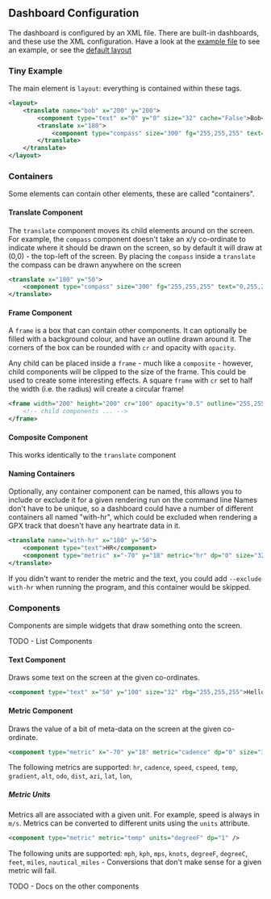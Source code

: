 ## Dashboard Configuration

The dashboard is configured by an XML file. There are built-in dashboards, and these use the XML configuration. Have a
look at the [example file](gopro_overlay/layouts/example.xml) to see an example, or see the
[default layout](gopro_overlay/layouts/default-1920x1080.xml)

### Tiny Example

The main element is `layout`: everything is contained within these tags.

```xml
<layout>
    <translate name="bob" x="200" y="200">
        <component type="text" x="0" y="0" size="32" cache="False">Bob</component>
        <translate x="180">
            <component type="compass" size="300" fg="255,255,255" text="0,255,255" textsize="32"/>
        </translate>
    </translate>
</layout>
```

### Containers

Some elements can contain other elements, these are called "containers".

#### Translate Component

The `translate` component moves its child elements around on the screen. For example, 
the `compass` component doesn't take an x/y co-ordinate to indicate where it should be drawn on the screen, so by default 
it will draw at (0,0) - the top-left of the screen. By placing the `compass` inside a `translate` the compass can be drawn anywhere on the screen

```xml
<translate x="180" y="50">
    <component type="compass" size="300" fg="255,255,255" text="0,255,255" textsize="32"/>
</translate>
```

#### Frame Component

A `frame` is a box that can contain other components. It can optionally be filled with a background colour, and have an outline 
drawn around it. The corners of the box can be rounded with `cr` and opacity with `opacity`.

Any child can be placed inside a `frame` - much like a `composite` - however, child components will be clipped to the size of the frame.
This could be used to create some interesting effects. A square `frame` with `cr` set to half the width (i.e. the radius) will create a circular frame!

```xml
<frame width="200" height="200" cr="100" opacity="0.5" outline="255,255,255">
    <!-- child components ... -->    
</frame>
```

#### Composite Component

This works identically to the `translate` component

#### Naming Containers

Optionally, any container component can be named, this allows you to include or exclude it for a given rendering run on the command line
Names don't have to be unique, so a dashboard could have a number of different containers all named "with-hr", which could be excluded when rendering
a GPX track that doesn't have any heartrate data in it.

```xml
<translate name="with-hr" x="180" y="50">
    <component type="text">HR</component>
    <component type="metric" x="-70" y="18" metric="hr" dp="0" size="32" align="right"/>
</translate>
```

If you didn't want to render the metric and the text, you could add `--exclude with-hr` when running the program, and this
container would be skipped.

### Components

Components are simple widgets that draw something onto the screen.

TODO - List Components

#### Text Component

Draws some text on the screen at the given co-ordinates.

```xml
<component type="text" x="50" y="100" size="32" rbg="255,255,255">Hello</component>
```

#### Metric Component

Draws the value of a bit of meta-data on the screen at the given co-ordinate.

```xml
<component type="metric" x="-70" y="18" metric="cadence" dp="0" size="32" rgb="255,255,0" align="right"/>
```

The following metrics are supported: `hr`, `cadence`, `speed`, `cspeed`, `temp`, `gradient`, `alt`, `odo`, `dist`, `azi`, `lat`, `lon`, 

##### Metric Units

Metrics all are associated with a given unit. For example, speed is always in `m/s`. Metrics can be converted to different units using the `units` attribute.

```xml
<component type="metric" metric="temp" units="degreeF" dp="1" />
```

The following units are supported: `mph`, `kph`, `mps`, `knots`, `degreeF`, `degreeC`, `feet`, `miles`, `nautical_miles` - Conversions that don't make sense for a given metric will fail.


TODO - Docs on the other components

